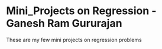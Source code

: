 # Mini_Projects on Regression - Ganesh Ram Gururajan
These are my few mini projects on regression problems
